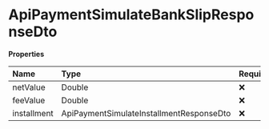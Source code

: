 # ApiPaymentSimulateBankSlipResponseDto

**Properties**

| Name        | Type                                     | Required | Description |
| :---------- | :--------------------------------------- | :------- | :---------- |
| netValue    | Double                                   | ❌       | Net value   |
| feeValue    | Double                                   | ❌       | Fee value   |
| installment | ApiPaymentSimulateInstallmentResponseDto | ❌       |             |

<!-- This file was generated by liblab | https://liblab.com/ -->
